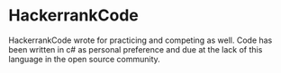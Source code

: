 # HackerrankCode

HackerrankCode wrote for practicing and competing as well.
Code has been written in c# as personal preference and due at the lack of this language in the open source community.
